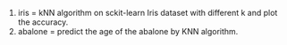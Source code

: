 1. iris = kNN algorithm on sckit-learn Iris dataset with different k and plot the accuracy.
2. abalone = predict the age of the abalone by KNN algorithm.
